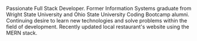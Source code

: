 Passionate Full Stack Developer. Former Information Systems graduate from Wright State
University and Ohio State University Coding Bootcamp alumni. Continuing desire to learn new
technologies and solve problems within the field of development. Recently updated local
restaurant's website using the MERN stack.
